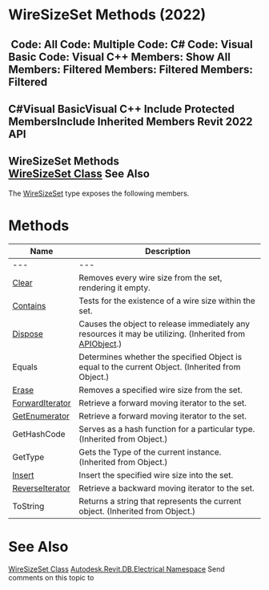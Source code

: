 # WireSizeSet Methods (2022)

﻿
 Code: All Code: Multiple Code: C# Code: Visual Basic Code: Visual C++  Members: Show All Members: Filtered Members: Filtered Members: Filtered   
---  
C#Visual BasicVisual C++
Include Protected MembersInclude Inherited Members
Revit 2022 API  
---  
WireSizeSet Methods  
[WireSizeSet Class](55f9a130-e931-ebc0-0935-9b6c24674c8e.md "WireSizeSet Class") See Also  
---  
The [WireSizeSet](55f9a130-e931-ebc0-0935-9b6c24674c8e.md "WireSizeSet Class") type exposes the following members.
# Methods
| Name | Description |
| --- | --- |
| --- | --- | --- |
| [Clear](d16005a1-8cc9-76a3-4d6d-9e96f6ce4857.md "Clear Method") | Removes every wire size from the set, rendering it empty. |
| [Contains](4bc92456-6080-6dd3-de41-2bc77165fb23.md "Contains Method") | Tests for the existence of a wire size within the set. |
| [Dispose](7c03212a-b587-1c89-3912-efea0d2619c5.md "Dispose Method") | Causes the object to release immediately any resources it may be utilizing. (Inherited from [APIObject](beb86ef5-39ad-3f0d-0cd9-0c929387a2bb.md "APIObject Class").) |
| Equals | Determines whether the specified Object is equal to the current Object. (Inherited from Object.) |
| [Erase](53c7612b-91d7-70ac-75d3-542df56ebdda.md "Erase Method") | Removes a specified wire size from the set. |
| [ForwardIterator](90153833-f363-2234-21fd-c90298033982.md "ForwardIterator Method") | Retrieve a forward moving iterator to the set. |
| [GetEnumerator](669d0340-819d-ec62-9dfd-08cc56250ec2.md "GetEnumerator Method") | Retrieve a forward moving iterator to the set. |
| GetHashCode | Serves as a hash function for a particular type.  (Inherited from Object.) |
| GetType | Gets the Type of the current instance. (Inherited from Object.) |
| [Insert](41b867f8-7571-b593-f73d-fbc8655ac266.md "Insert Method") | Insert the specified wire size into the set. |
| [ReverseIterator](bda4888e-499a-c944-7a40-764eb81e33c5.md "ReverseIterator Method") | Retrieve a backward moving iterator to the set. |
| ToString | Returns a string that represents the current object. (Inherited from Object.) |

# See Also
[WireSizeSet Class](55f9a130-e931-ebc0-0935-9b6c24674c8e.md "WireSizeSet Class")
[Autodesk.Revit.DB.Electrical Namespace](212a1314-7843-2c6c-3322-363127e4059f.md "Autodesk.Revit.DB.Electrical Namespace")
Send comments on this topic to 